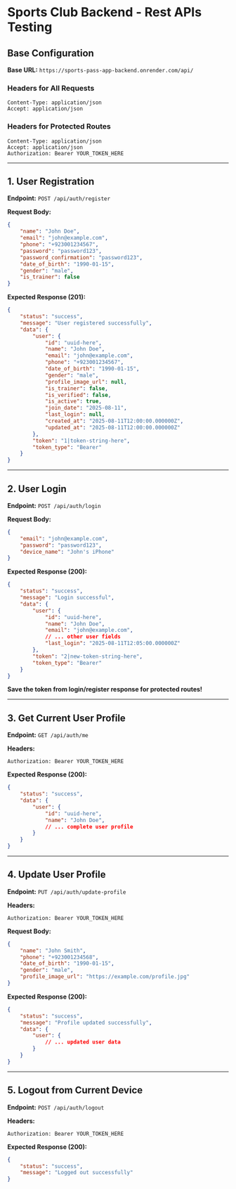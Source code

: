 # Sports Club Backend - Rest APIs Testing

## Base Configuration

**Base URL:** `https://sports-pass-app-backend.onrender.com/api/`

### Headers for All Requests
```
Content-Type: application/json
Accept: application/json
```

### Headers for Protected Routes
```
Content-Type: application/json
Accept: application/json
Authorization: Bearer YOUR_TOKEN_HERE
```

---

## 1. User Registration

**Endpoint:** `POST /api/auth/register`

**Request Body:**
```json
{
    "name": "John Doe",
    "email": "john@example.com",
    "phone": "+923001234567",
    "password": "password123",
    "password_confirmation": "password123",
    "date_of_birth": "1990-01-15",
    "gender": "male",
    "is_trainer": false
}
```

**Expected Response (201):**
```json
{
    "status": "success",
    "message": "User registered successfully",
    "data": {
        "user": {
            "id": "uuid-here",
            "name": "John Doe",
            "email": "john@example.com",
            "phone": "+923001234567",
            "date_of_birth": "1990-01-15",
            "gender": "male",
            "profile_image_url": null,
            "is_trainer": false,
            "is_verified": false,
            "is_active": true,
            "join_date": "2025-08-11",
            "last_login": null,
            "created_at": "2025-08-11T12:00:00.000000Z",
            "updated_at": "2025-08-11T12:00:00.000000Z"
        },
        "token": "1|token-string-here",
        "token_type": "Bearer"
    }
}
```

---

## 2. User Login

**Endpoint:** `POST /api/auth/login`

**Request Body:**
```json
{
    "email": "john@example.com",
    "password": "password123",
    "device_name": "John's iPhone"
}
```

**Expected Response (200):**
```json
{
    "status": "success",
    "message": "Login successful",
    "data": {
        "user": {
            "id": "uuid-here",
            "name": "John Doe",
            "email": "john@example.com",
            // ... other user fields
            "last_login": "2025-08-11T12:05:00.000000Z"
        },
        "token": "2|new-token-string-here",
        "token_type": "Bearer"
    }
}
```

**Save the token from login/register response for protected routes!**

---

## 3. Get Current User Profile

**Endpoint:** `GET /api/auth/me`

**Headers:**
```
Authorization: Bearer YOUR_TOKEN_HERE
```

**Expected Response (200):**
```json
{
    "status": "success",
    "data": {
        "user": {
            "id": "uuid-here",
            "name": "John Doe",
            // ... complete user profile
        }
    }
}
```

---

## 4. Update User Profile

**Endpoint:** `PUT /api/auth/update-profile`

**Headers:**
```
Authorization: Bearer YOUR_TOKEN_HERE
```

**Request Body:**
```json
{
    "name": "John Smith",
    "phone": "+923001234568",
    "date_of_birth": "1990-01-15",
    "gender": "male",
    "profile_image_url": "https://example.com/profile.jpg"
}
```

**Expected Response (200):**
```json
{
    "status": "success",
    "message": "Profile updated successfully",
    "data": {
        "user": {
            // ... updated user data
        }
    }
}
```


---

## 5. Logout from Current Device

**Endpoint:** `POST /api/auth/logout`

**Headers:**
```
Authorization: Bearer YOUR_TOKEN_HERE
```

**Expected Response (200):**
```json
{
    "status": "success",
    "message": "Logged out successfully"
}
```


